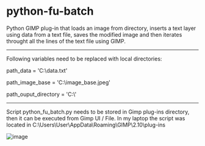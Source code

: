 # python-fu-batch
Python GIMP plug-in that loads an image from directory, inserts a text layer using data from a text file, saves the modified image and then iterates throught all the lines of the text file using GIMP.

---


Following variables need to be replaced with local directories:

path_data = 'C:\\data.txt'

path_image_base = 'C:\\image_base.jpeg'

path_ouput_directory = 'C:\\'

---


Script python_fu_batch.py needs to be stored in Gimp plug-ins directory, then it can be executed from Gimp UI / File.
In my laptop the script was located in C:\Users\User\AppData\Roaming\GIMP\2.10\plug-ins

![image](https://github.com/jberaunm/python-fu-batch/assets/111096713/11c55cf0-17d1-4321-bf81-93452f4b8d29)
